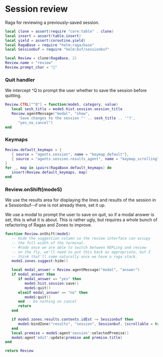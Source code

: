 # Session review

Raga for reviewing a previously\-saved session\.

```lua
local clone = assert(require "core:table" . clone)
local insert = assert(table.insert)
local yield = assert(coroutine.yield)
local RagaBase = require "helm:raga/base"
local Sessionbuf = require "helm:buf/sessionbuf"
```

```lua
local Review = clone(RagaBase, 2)
Review.name = "review"
Review.prompt_char = "💬"
```


### Quit handler

We intercept ^Q to prompt the user whether to save the session before quitting\.

```lua
Review.CTRL["^Q"] = function(modeS, category, value)
   local sesh_title = modeS.hist.session.session_title
   Review.agentMessage("modal", "show",
      'Save changes to the session "' .. sesh_title .. '"?',
      "yes_no_cancel")
end
```


### Keymaps

```lua
Review.default_keymaps = {
   { source = "agents.session", name = "keymap_default"},
   { source = "agents.session.results_agent", name = "keymap_scrolling"}
}
for _, map in ipairs(RagaBase.default_keymaps) do
   insert(Review.default_keymaps, map)
end
```


### Review\.onShift\(modeS\)

We use the results area for displaying the lines and results
of the session in a Sessionbuf\-\-if one is not already there,
set it up\.

We use a modal to prompt the user to save on quit, so if a modal
answer is set, this is what it is about\. This is rather ugly, but
requires a whole bunch of refactoring of Ragas and Zones to improve\.

```lua
function Review.onShift(modeS)
   -- Hide the suggestion column so the review interface can occupy
   -- the full width of the terminal.
   -- #todo once we are able to switch between REPLing and review
   -- on the fly, we'll need to put this back as appropriate, but I
   -- think that'll come naturally once we have a raga stack.
   modeS.zones.suggest:hide()

   local modal_answer = Review.agentMessage("modal", "answer")
   if modal_answer then
      if modal_answer == "yes" then
         modeS.hist.session:save()
         modeS:quit()
      elseif modal_answer == "no" then
         modeS:quit()
      end -- Do nothing on cancel
      return
   end

   if modeS.zones.results.contents.idEst ~= Sessionbuf then
      modeS:bindZone("results", "session", Sessionbuf, {scrollable = true})
   end
   local premise = modeS:agent'session':selectedPremise()
   modeS:agent'edit':update(premise and premise.title)
end
```

```lua
return Review
```